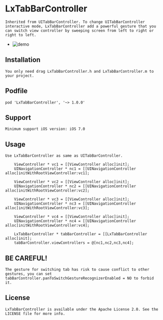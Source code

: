 # LxTabBarController
	Inherited from UITabBarController. To change UITabBarController interactive mode, LxTabBarController add a powerful gesture that you can switch view controller by sweeping screen from left to right or right to left.
	
*	![demo](demo.gif)


Installation
------------
    You only need drag LxTabBarController.h and LxTabBarController.m to your project.
Podfile
------------
    pod 'LxTabBarController', '~> 1.0.0'
    
Support
------------
    Minimum support iOS version: iOS 7.0

Usage
----------
`Use LxTabBarController as same as UITabBarController.`

```objc
    ViewController * vc1 = [[ViewController alloc]init];
    UINavigationController * nc1 = [[UINavigationController alloc]initWithRootViewController:vc1];
    
    ViewController * vc2 = [[ViewController alloc]init];
    UINavigationController * nc2 = [[UINavigationController alloc]initWithRootViewController:vc2];
    
    ViewController * vc3 = [[ViewController alloc]init];
    UINavigationController * nc3 = [[UINavigationController alloc]initWithRootViewController:vc3];
    
    ViewController * vc4 = [[ViewController alloc]init];
    UINavigationController * nc4 = [[UINavigationController alloc]initWithRootViewController:vc4];
    
    LxTabBarController * tabBarController = [[LxTabBarController alloc]init];
    tabBarController.viewControllers = @[nc1,nc2,nc3,nc4];
```
BE CAREFUL!
-----------

	The gesture for switching tab has risk to cause conflict to other gestures, you can set tabBarController.panToSwitchGestureRecognizerEnabled = NO to forbid it.
    
License
-----------
    LxTabBarController is available under the Apache License 2.0. See the LICENSE file for more info.
